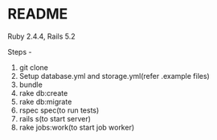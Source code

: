 # README

Ruby 2.4.4, Rails 5.2

Steps -

1) git clone
2) Setup database.yml and storage.yml(refer .example files)
3) bundle
4) rake db:create
5) rake db:migrate
6) rspec spec(to run tests)
7) rails s(to start server)
8) rake jobs:work(to start job worker)
